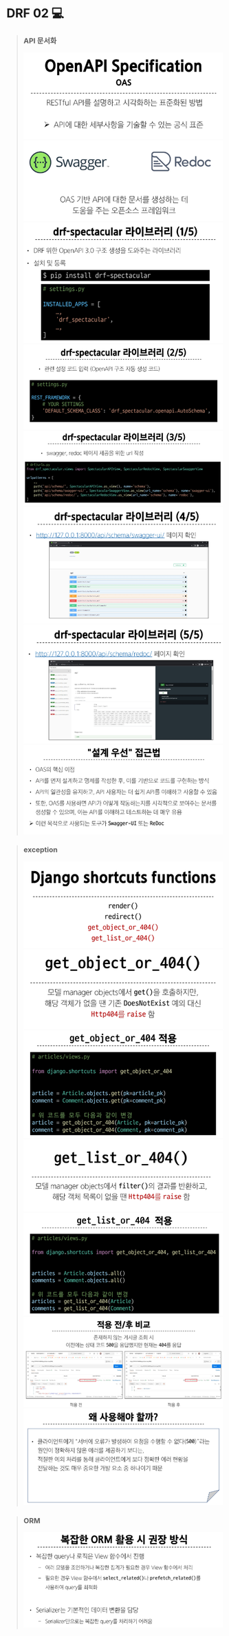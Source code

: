 # DRF 02 💻

> ### API 문서화
> ![img.png](img.png)
> ![img_1.png](img_1.png)
> ![img_2.png](img_2.png)
> ![img_3.png](img_3.png)
> ![img_4.png](img_4.png)
> ![img_5.png](img_5.png)
> ![img_6.png](img_6.png)
> ![img_7.png](img_7.png)

> ### exception
> ![img_8.png](img_8.png)
> ![img_9.png](img_9.png)
> ![img_10.png](img_10.png)
> ![img_11.png](img_11.png)
> ![img_12.png](img_12.png)
> ![img_13.png](img_13.png)
> ![img_14.png](img_14.png)

> ### ORM
> ![img_15.png](img_15.png)